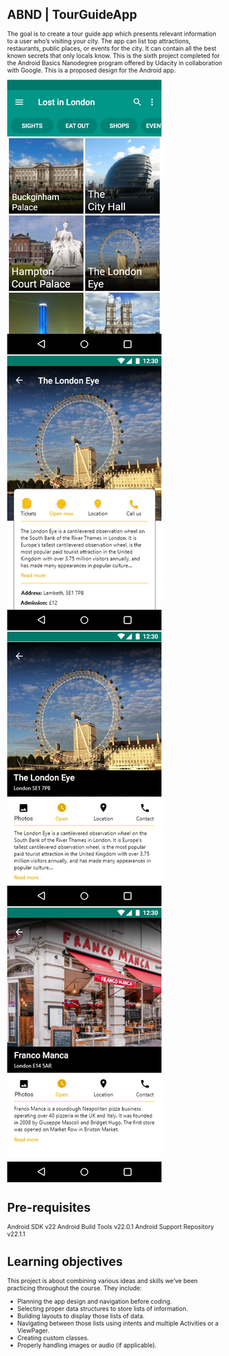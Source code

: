 # ABND | TourGuideApp
The goal is to create a tour guide app which presents relevant information to a user who’s visiting your city. The app can list top attractions, restaurants, public places, or events for the city. It can contain all the best known secrets that only locals know.
This is the sixth project completed for the Android Basics Nanodegree program offered by Udacity in collaboration with Google. This is a proposed design for the Android app.

![](MainScreen.png)
![](detail_screen_1.png) ![](DetailScreenPlaces.png)
![](DetailScreenEat.png)

# Pre-requisites
Android SDK v22 Android Build Tools v22.0.1 Android Support Repository v22.1.1

# Learning objectives

This project is about combining various ideas and skills we’ve been practicing throughout the course. They include:

- Planning the app design and navigation before coding.
- Selecting proper data structures to store lists of information.
- Building layouts to display those lists of data.
- Navigating between those lists using intents and multiple Activities or a ViewPager.
- Creating custom classes.
- Properly handling images or audio (if applicable).
